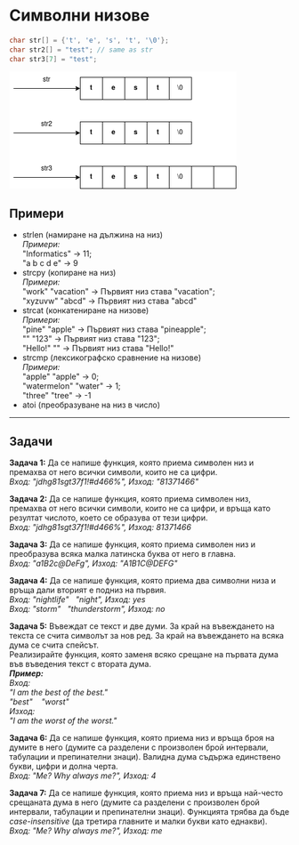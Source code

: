 # Символни низове
```c++
char str[] = {'t', 'e', 's', 't', '\0'};
char str2[] = "test"; // same as str
char str3[7] = "test";
```

![alt_text](https://github.com/MariaGrozdeva/Introduction_to_programming_FMI/blob/main/C/Sem_08/images/String.png)

## Примери
- strlen (намиране на дължина на низ)  
*Примери:*  
"Informatics" -> 11;  
"a b c d e" -> 9
- strcpy (копиране на низ)  
*Примери:*  
"work" "vacation" -> Първият низ става "vacation";  
"xyzuvw" "abcd" -> Първият низ става "abcd"
- strcat (конкатениране на низове)  
*Примери:*  
"pine" "apple" -> Първият низ става "pineapple";  
"" "123" -> Първият низ става "123";  
"Hello!" "" -> Първият низ става "Hello!"
- strcmp (лексикографско сравнение на низове)  
*Примери:*  
"apple" "apple" -> 0;  
"watermelon" "water" -> 1;  
"three" "tree" -> -1
- atoi (преобразуване на низ в число)

---

## Задачи
**Задача 1:** Да се напише функция, която приема символен низ и премахва от него всички символи, които не са цифри.  
*Вход: "jdhg81sgt37f1!#d466%", Изход: "81371466"*  

**Задача 2:** Да се напише функция, която приема символен низ, премахва от него всички символи, които не са цифри, и връща като резултат числото, което се образува от тези цифри.  
*Вход: "jdhg81sgt37f1!#d466%", Изход: 81371466*  

**Задача 3:** Да се напише функция, която приема символен низ и преобразува всяка малка латинска буква от него в главна.  
*Вход: "a1B2c@DeFg", Изход: "A1B1C@DEFG"*  

**Задача 4:** Да се напише функция, която приема два символни низа и връща дали вторият е подниз на първия.  
*Вход: "nightlife" &nbsp; "night", Изход: yes  
Вход: "storm" &nbsp; "thunderstorm", Изход: no*  

**Задача 5:** Въвеждат се текст и две думи. За край на въвеждането на текста се счита символът за нов ред. За край на въвеждането на всяка дума се счита спейсът.  
Реализирайте функция, която заменя всяко срещане на първата дума във въведения текст с втората дума.  
***Пример:***  
*Вход:  
"I am the best of the best."  
"best" &nbsp;&nbsp; "worst"  
Изход:  
"I am the worst of the worst."*  

**Задача 6:** Да се напише функция, която приема низ и връща броя на думите в него (думите са разделени с произволен брой интервали, табулации и препинателни знаци). Валидна дума съдържа единствено букви, цифри и долна черта.  
*Вход: "Me? Why always me?", Изход: 4*  

**Задача 7:** Да се напише функция, която приема низ и връща най-често срещаната дума в него (думите са разделени с произволен брой интервали, табулации и препинателни знаци). Функцията трябва да бъде *case-insensitive* (да третира главните и малки букви като еднакви).  
*Вход: "Me? Why always me?", Изход: me*  
